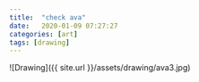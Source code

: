 ```yaml
---
title:  "check ava"
date:   2020-01-09 07:27:27
categories: [art]
tags: [drawing]
---
```

![Drawing]({{ site.url }}/assets/drawing/ava3.jpg)
